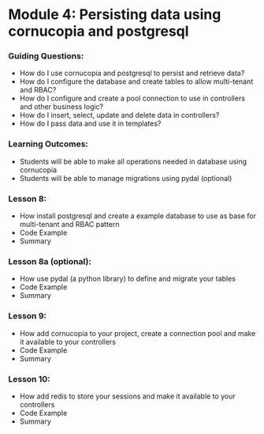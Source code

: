 # Module 4: Persisting data using cornucopia and postgresql

### Guiding Questions:
- How do I use cornucopia and postgresql to persist and retrieve data?
- How do I configure the database and create tables to allow multi-tenant and RBAC?
- How do I configure and create a pool connection to use in controllers and other business
logic?
- How do I insert, select, update and delete data in controllers?
- How do I pass data and use it in templates?

### Learning Outcomes:
- Students will be able to make all operations needed in database using cornucopia
- Students will be able to manage migrations using pydal (optional)

### Lesson 8:
- How install postgresql and create a example database to use as base for multi-tenant
and RBAC pattern
- Code Example
- Summary

### Lesson 8a (optional):
- How use pydal (a python library) to define and migrate your tables
- Code Example
- Summary

### Lesson 9:
- How add cornucopia to your project, create a connection pool and make it available to
your controllers
- Code Example
- Summary

### Lesson 10:
- How add redis to store your sessions and make it available to your controllers
- Code Example
- Summary